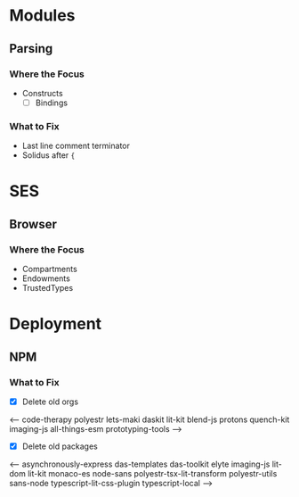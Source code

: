 ﻿# Modules

## Parsing

### Where the Focus

- Constructs
  - [ ] Bindings

### What to Fix

- Last line comment terminator
- Solidus after `{`

# SES

## Browser

### Where the Focus

- Compartments
- Endowments
- TrustedTypes

# Deployment

## NPM

### What to Fix

- [x] Delete old orgs

<-- code-therapy polyestr lets-maki daskit lit-kit blend-js protons quench-kit imaging-js all-things-esm prototyping-tools -->

- [x] Delete old packages

<-- asynchronously-express das-templates das-toolkit elyte imaging-js lit-dom lit-kit monaco-es node-sans polyestr-tsx-lit-transform polyestr-utils sans-node typescript-lit-css-plugin typescript-local -->
